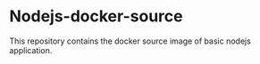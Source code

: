 # Nodejs-docker-source
This repository contains the docker source image of basic nodejs application.
